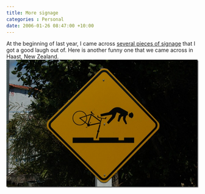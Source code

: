 ```yaml
---
title: More signage
categories : Personal
date: 2006-01-26 08:47:00 +10:00
---
```


At the beginning of last year, I came across [several pieces of signage][0] that I got a good laugh out of. Here is another funny one that we came across in Haast, New Zealand.![20060106-124649][1]

[0]: /2005/01/26/just-came-back-from-a-little-holiday/
[1]: /files/WindowsLiveWriter/Moresignage_127F7/20060106-124649_1.jpg
